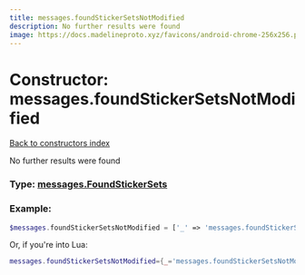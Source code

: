 ```yaml
---
title: messages.foundStickerSetsNotModified
description: No further results were found
image: https://docs.madelineproto.xyz/favicons/android-chrome-256x256.png
---
```

# Constructor: messages.foundStickerSetsNotModified  
[Back to constructors index](index.md)



No further results were found




### Type: [messages.FoundStickerSets](../types/messages.FoundStickerSets.md)


### Example:

```php
$messages.foundStickerSetsNotModified = ['_' => 'messages.foundStickerSetsNotModified'];
```  


Or, if you're into Lua:

```lua
messages.foundStickerSetsNotModified={_='messages.foundStickerSetsNotModified'}

```


